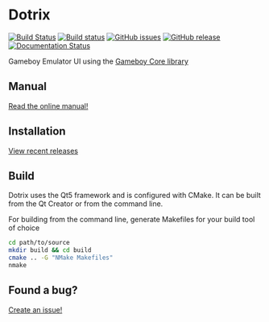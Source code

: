 # Dotrix
[![Build Status](https://travis-ci.org/nnarain/dotrix.svg?branch=develop)](https://travis-ci.org/nnarain/dotrix)
[![Build status](https://ci.appveyor.com/api/projects/status/g9ob1phjkog7xfh4?svg=true)](https://ci.appveyor.com/project/nnarain/dotrix)
[![GitHub issues](https://img.shields.io/github/issues/nnarain/dotrix.svg)](https://github.com/nnarain/dotrix/issues)
[![GitHub release](https://img.shields.io/github/release/nnarain/dotrix.svg)](https://github.com/nnarain/dotrix/releases)
[![Documentation Status](https://readthedocs.org/projects/dotrix/badge/?version=latest)](http://dotrix.readthedocs.io/en/latest/?badge=latest)


Gameboy Emulator UI using the [Gameboy Core library](https://github.com/nnarain/gameboy)

Manual
------

[Read the online manual!](http://dotrix.readthedocs.io/en/latest/)

Installation
------------

[View recent releases](https://github.com/nnarain/dotrix/releases)

Build
-----

Dotrix uses the Qt5 framework and is configured with CMake. It can be built from the Qt Creator or from the command line.

For building from the command line, generate Makefiles for your build tool of choice

```bash
cd path/to/source
mkdir build && cd build
cmake .. -G "NMake Makefiles"
nmake
```

Found a bug?
------------

[Create an issue!](https://github.com/nnarain/dotrix/issues)
